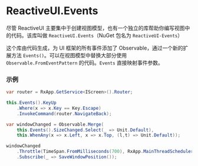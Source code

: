 # ReactiveUI.Events

尽管 ReactiveUI 主要集中于创建视图模型，也有一个独立的库帮助你编写视图中的代码。该库叫做 `ReactiveUI.Events`（NuGet 包名为 `ReactiveUI-Events`）

这个库由代码生成，为 UI 框架的所有事件添加了 Observable，通过一个新的扩展方法 `Events()`。可以在视图模型中替换大部分使用 `Observable.FromEventPattern` 的代码。`Events` 直接映射事件参数。

### 示例

```cs
var router = RxApp.GetService<IScreen>().Router;

this.Events().KeyUp
	.Where(x => x.Key == Key.Escape)
	.InvokeCommand(router.NavigateBack);
```

```cs
var windowChanged = Observable.Merge(
	this.Events().SizeChanged.Select(_ => Unit.Default),
	this.WhenAny(x => x.Left, x => x.Top, (l,t) => Unit.Default));

windowChanged
	.Throttle(TimeSpan.FromMilliseconds(700), RxApp.MainThreadScheduler)
	.Subscribe(_ => SaveWindowPosition());
```
